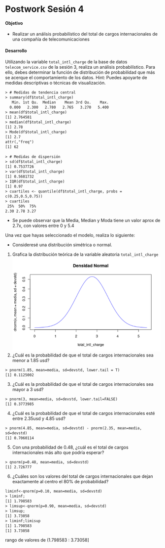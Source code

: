 # Postwork Sesión 4

#### Objetivo

- Realizar un análisis probabilístico del total de cargos internacionales de una compañía de telecomunicaciones

#### Desarrollo

Utilizando la variable `total_intl_charge` de la base de datos `telecom_service.csv` de la sesión 3, realiza un análisis probabilístico. Para ello, debes determinar la función de distribución de probabilidad que más se acerque el comportamiento de los datos.
Hint: Puedes apoyarte de medidas descriptivas o técnicas de visualización.

```
> # Medidas de tendencia central
> summary(df$total_intl_charge)
   Min. 1st Qu.  Median    Mean 3rd Qu.    Max. 
  0.000   2.300   2.780   2.765   3.270   5.400 
> mean(df$total_intl_charge)
[1] 2.764581
> median(df$total_intl_charge)
[1] 2.78
> Mode(df$total_intl_charge)
[1] 2.7
attr(,"freq")
[1] 62

> # Medidas de dispersión
> sd(df$total_intl_charge)
[1] 0.7537726
> var(df$total_intl_charge)
[1] 0.5681732
> IQR(df$total_intl_charge)
[1] 0.97
> cuartiles <- quantile(df$total_intl_charge, probs = c(0.25,0.5,0.75))
> cuartiles
 25%  50%  75% 
2.30 2.78 3.27 
```

- Se puede observar que la Media, Median y Moda tiene un valor aprox de 2.7x, con valores  entre 0 y 5.4

Una vez que hayas seleccionado el modelo, realiza lo siguiente:

- Consideresé una distribución simétrica o normal.

1) Grafica la distribución teórica de la variable aleatoria `total_intl_charge`
![Grafica de Dist normal](./assets/Rplot01.png)
2) ¿Cuál es la probabilidad de que el total de cargos internacionales sea menor a 1.85 usd?

```
> pnorm(1.85, mean=media, sd=devstd, lower.tail = T)
[1] 0.1125002

```

3) ¿Cuál es la probabilidad de que el total de cargos internacionales sea mayor a 3 usd?

```
> pnorm(3, mean=media, sd=devstd, lower.tail=FALSE)
[1] 0.3773985

```

4) ¿Cuál es la probabilidad de que el total de cargos internacionales esté entre 2.35usd y 4.85 usd?

```
> pnorm(4.85, mean=media, sd=devstd) - pnorm(2.35, mean=media, sd=devstd)
[1] 0.7060114

```

5) Con una probabilidad de 0.48, ¿cuál es el total de cargos internacionales más alto que podría esperar?

```
> qnorm(p=0.48, mean=media, sd=devstd)
[1] 2.726777

```

6) ¿Cuáles son los valores del total de cargos internacionales que dejan exactamente al centro el 80% de probabilidad?

```
liminf<-qnorm(p=0.10, mean=media, sd=devstd)
> liminf;
[1] 1.798583
> limsup<-qnorm(p=0.90, mean=media, sd=devstd)
> limsup;
[1] 3.73058
> liminf;limisup
[1] 1.798583
[1] 3.73058
```

rango de valores de (1.798583 : 3.73058]
